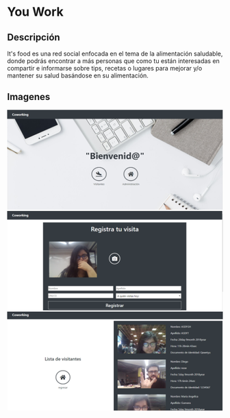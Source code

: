 # You Work

## Descripción

It's food es una red social enfocada en el tema de la alimentación saludable, donde podrás encontrar a más personas que como tu están interesadas en compartir e informarse sobre tips, recetas o lugares para mejorar y/o mantener su salud basándose en su alimentación.

## Imagenes

![GifNav](https://raw.githubusercontent.com/angelicanoriega/lim2018-01-you-work/gh-pages/imagenes-readme/vista1.PNG)
![GifNav](https://raw.githubusercontent.com/angelicanoriega/lim2018-01-you-work/gh-pages/imagenes-readme/vista2.PNG)
![GifNav](https://raw.githubusercontent.com/angelicanoriega/lim2018-01-you-work/gh-pages/imagenes-readme/vista3.PNG)
